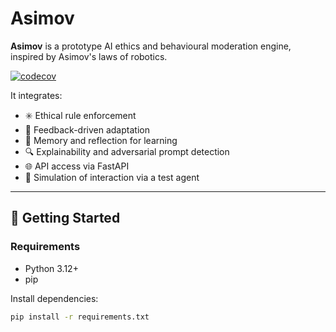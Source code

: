 # Asimov

**Asimov** is a prototype AI ethics and behavioural moderation engine, inspired by Asimov's laws of robotics.

[![codecov](https://codecov.io/gh/its-not-rocket-science/asimov/branch/main/graph/badge.svg)](https://codecov.io/gh/its-not-rocket-science/asimov)


It integrates:
- ✳️ Ethical rule enforcement
- 🔄 Feedback-driven adaptation
- 🧠 Memory and reflection for learning
- 🔍 Explainability and adversarial prompt detection
- 🌐 API access via FastAPI
- 🤖 Simulation of interaction via a test agent

---

## 🚀 Getting Started

### Requirements

- Python 3.12+
- pip

Install dependencies:

```bash
pip install -r requirements.txt
